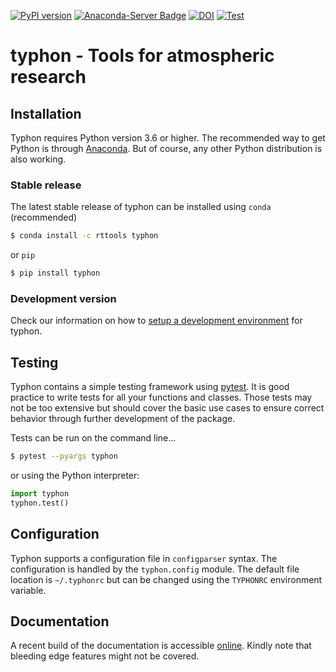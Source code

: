 [![PyPI version](https://badge.fury.io/py/typhon.svg)](https://badge.fury.io/py/typhon)
[![Anaconda-Server Badge](https://anaconda.org/rttools/typhon/badges/installer/conda.svg)](https://anaconda.org/rttools/typhon)
[![DOI](https://zenodo.org/badge/DOI/10.5281/zenodo.1300318.svg)](https://doi.org/10.5281/zenodo.1300318)
[![Test](https://github.com/atmtools/typhon/workflows/Test/badge.svg?branch=master)](https://github.com/atmtools/typhon/commits/master)

# typhon - Tools for atmospheric research

## Installation
Typhon requires Python version 3.6 or higher. The recommended way to get Python
is through [Anaconda]. But of course, any other Python distribution is also
working.

### Stable release
The latest stable release of typhon can be installed using ``conda`` 
(recommended)
```bash
$ conda install -c rttools typhon
```
or ``pip``
```bash
$ pip install typhon
```

### Development version
Check our information on how to [setup a development environment](CONDA-ENV.md)
for typhon.

## Testing
Typhon contains a simple testing framework using [pytest]. It is good
practice to write tests for all your functions and classes. Those tests may not
be too extensive but should cover the basic use cases to ensure correct
behavior through further development of the package.

Tests can be run on the command line...
```bash
$ pytest --pyargs typhon
```
or using the Python interpreter:
```python
import typhon
typhon.test()
```

## Configuration
Typhon supports a configuration file in ``configparser`` syntax. The
configuration is handled by the ``typhon.config`` module. The default file
location is ``~/.typhonrc`` but can be changed using the ``TYPHONRC``
environment variable.

## Documentation
A recent build of the documentation is accessible
[online](http://radiativetransfer.org/misc/typhon/doc-trunk).
Kindly note that bleeding edge features might not be covered.

[Sphinx]: http://www.sphinx-doc.org
[Anaconda]: https://www.continuum.io/downloads
[pytest]: https://docs.pytest.org/
